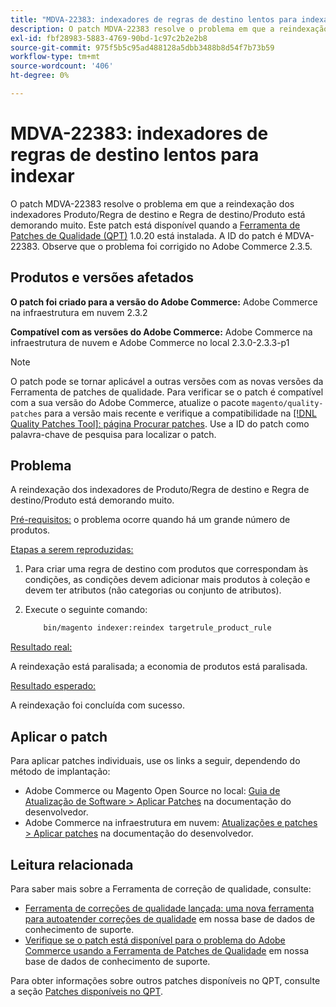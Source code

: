 ```yaml
---
title: "MDVA-22383: indexadores de regras de destino lentos para indexar"
description: O patch MDVA-22383 resolve o problema em que a reindexação dos indexadores Produto/Regra de destino e Regra de destino/Produto está demorando muito. Este patch está disponível quando a [Ferramenta de correções de qualidade (QPT)](/help/announcements/adobe-commerce-announcements/magento-quality-patches-released-new-tool-to-self-serve-quality-patches.md) 1.0.20 está instalada. A ID do patch é MDVA-22383. Observe que o problema foi corrigido no Adobe Commerce 2.3.5.
exl-id: fbf28983-5883-4769-90bd-1c97c2b2e2b8
source-git-commit: 975f5b5c95ad488128a5dbb3488b8d54f7b73b59
workflow-type: tm+mt
source-wordcount: '406'
ht-degree: 0%

---
```


# MDVA-22383: indexadores de regras de destino lentos para indexar

O patch MDVA-22383 resolve o problema em que a reindexação dos indexadores Produto/Regra de destino e Regra de destino/Produto está demorando muito. Este patch está disponível quando a [Ferramenta de Patches de Qualidade (QPT)](/help/announcements/adobe-commerce-announcements/magento-quality-patches-released-new-tool-to-self-serve-quality-patches.md) 1.0.20 está instalada. A ID do patch é MDVA-22383. Observe que o problema foi corrigido no Adobe Commerce 2.3.5.

## Produtos e versões afetados

**O patch foi criado para a versão do Adobe Commerce:** Adobe Commerce na infraestrutura em nuvem 2.3.2

**Compatível com as versões do Adobe Commerce:** Adobe Commerce na infraestrutura de nuvem e Adobe Commerce no local 2.3.0-2.3.3-p1

>[!NOTE]
>
>O patch pode se tornar aplicável a outras versões com as novas versões da Ferramenta de patches de qualidade. Para verificar se o patch é compatível com a sua versão do Adobe Commerce, atualize o pacote `magento/quality-patches` para a versão mais recente e verifique a compatibilidade na [[!DNL Quality Patches Tool]: página Procurar patches](https://devdocs.magento.com/quality-patches/tool.html#patch-grid). Use a ID do patch como palavra-chave de pesquisa para localizar o patch.

## Problema

A reindexação dos indexadores de Produto/Regra de destino e Regra de destino/Produto está demorando muito.

<u>Pré-requisitos:</u> o problema ocorre quando há um grande número de produtos.

<u>Etapas a serem reproduzidas:</u>

1. Para criar uma regra de destino com produtos que correspondam às condições, as condições devem adicionar mais produtos à coleção e devem ter atributos (não categorias ou conjunto de atributos).
1. Execute o seguinte comando:

   ```bash
       bin/magento indexer:reindex targetrule_product_rule
   ```

<u>Resultado real:</u>

A reindexação está paralisada; a economia de produtos está paralisada.

<u>Resultado esperado:</u>

A reindexação foi concluída com sucesso.

## Aplicar o patch

Para aplicar patches individuais, use os links a seguir, dependendo do método de implantação:

* Adobe Commerce ou Magento Open Source no local: [Guia de Atualização de Software > Aplicar Patches](https://devdocs.magento.com/guides/v2.4/comp-mgr/patching/mqp.html) na documentação do desenvolvedor.
* Adobe Commerce na infraestrutura em nuvem: [Atualizações e patches > Aplicar patches](https://devdocs.magento.com/cloud/project/project-patch.html) na documentação do desenvolvedor.

## Leitura relacionada

Para saber mais sobre a Ferramenta de correção de qualidade, consulte:

* [Ferramenta de correções de qualidade lançada: uma nova ferramenta para autoatender correções de qualidade](/help/announcements/adobe-commerce-announcements/magento-quality-patches-released-new-tool-to-self-serve-quality-patches.md) em nossa base de dados de conhecimento de suporte.
* [Verifique se o patch está disponível para o problema do Adobe Commerce usando a Ferramenta de Patches de Qualidade](/help/support-tools/patches-available-in-qpt-tool/check-patch-for-magento-issue-with-magento-quality-patches.md) em nossa base de dados de conhecimento de suporte.

Para obter informações sobre outros patches disponíveis no QPT, consulte a seção [Patches disponíveis no QPT](https://support.magento.com/hc/en-us/sections/360010506631-Patches-available-in-MQP-tool-).
